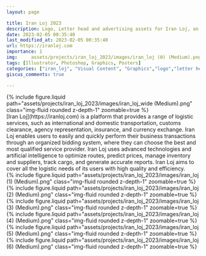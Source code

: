 ```yaml
---
layout: page

title: Iran Loj 2023
description: Logo, Letter head and advertising assets for Iran Loj, an international business platform
date: 2023-02-05 00:35:40 
last_modified_at: 2023-02-05 00:35:40 
url: https://iranloj.com
importance: 1
img:     assets/projects/iran_loj_2023/images/iran_loj (0) (Medium).png
tags: [Illustrator, Photoshop, Graphics, Posters]
categories: ["iran_loj", "Visual Content", "Graphics","logo","letter head"]
giscus_comments: true

---
```


<div class="row mt-3 align-items-center">
    <div class="col-sm-12 offset-md-12 align-self-center  mt-12 mt-md-12">
         {% include figure.liquid path="assets/projects/iran_loj_2023/images/iran_loj_wide (Medium).png" class="img-fluid rounded z-depth-1" zoomable=true %}
    </div>
</div>
[Iran Loj](https://iranloj.com) is a platform that provides a range of logistic services, such as international and domestic transportation, customs clearance, agency representation, insurance, and currency exchange. Iran Loj enables users to easily and quickly perform their business transactions through an organized bidding system, where they can choose the best and most qualified service provider. Iran Loj uses advanced technologies and artificial intelligence to optimize routes, predict prices, manage inventory and suppliers, track cargo, and generate accurate reports. Iran Loj aims to cover all the logistic needs of its users with high quality and efficiency.

<div class="row mt-3">
    <div class="col-sm mt-3 mt-md-0">
        {% include figure.liquid path="assets/projects/iran_loj_2023/images/iran_loj (1) (Medium).png" class="img-fluid rounded z-depth-1" zoomable=true %}
    </div>
    <div class="col-sm mt-3 mt-md-0">
        {% include figure.liquid path="assets/projects/iran_loj_2023/images/iran_loj (2) (Medium).png" class="img-fluid rounded z-depth-1" zoomable=true %}
    </div>
    <div class="col-sm mt-3 mt-md-0">
         {% include figure.liquid path="assets/projects/iran_loj_2023/images/iran_loj (3) (Medium).png" class="img-fluid rounded z-depth-1" zoomable=true %}
    </div>

</div>
<div class="row mt-3">
    <div class="col-sm mt-3 mt-md-0">
        {% include figure.liquid path="assets/projects/iran_loj_2023/images/iran_loj (4) (Medium).png" class="img-fluid rounded z-depth-1" zoomable=true %}
    </div>
    <div class="col-sm mt-3 mt-md-0">
        {% include figure.liquid path="assets/projects/iran_loj_2023/images/iran_loj (5) (Medium).png" class="img-fluid rounded z-depth-1" zoomable=true %}
    </div>
    <div class="col-sm mt-3 mt-md-0">
         {% include figure.liquid path="assets/projects/iran_loj_2023/images/iran_loj (6) (Medium).png" class="img-fluid rounded z-depth-1" zoomable=true %}
    </div>

</div>
